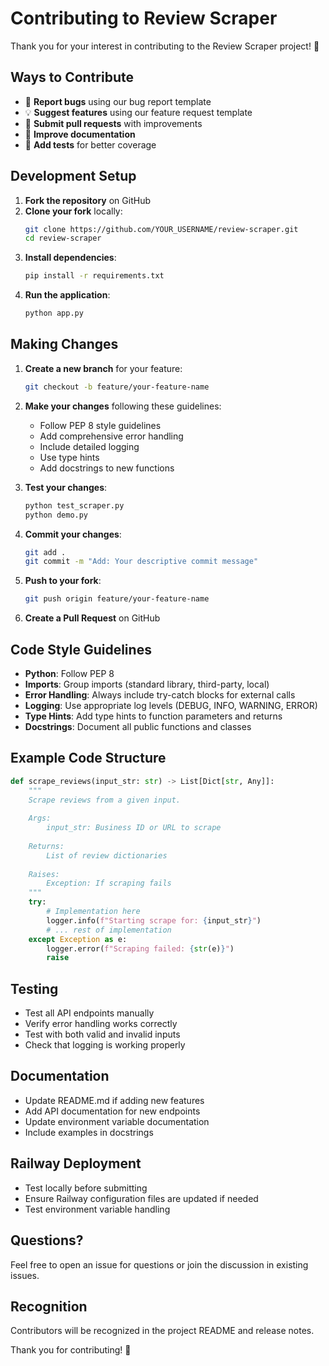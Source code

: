 # Contributing to Review Scraper

Thank you for your interest in contributing to the Review Scraper project! 🎉

## Ways to Contribute

- 🐛 **Report bugs** using our bug report template
- 💡 **Suggest features** using our feature request template  
- 🔧 **Submit pull requests** with improvements
- 📖 **Improve documentation**
- 🧪 **Add tests** for better coverage

## Development Setup

1. **Fork the repository** on GitHub
2. **Clone your fork** locally:
   ```bash
   git clone https://github.com/YOUR_USERNAME/review-scraper.git
   cd review-scraper
   ```
3. **Install dependencies**:
   ```bash
   pip install -r requirements.txt
   ```
4. **Run the application**:
   ```bash
   python app.py
   ```

## Making Changes

1. **Create a new branch** for your feature:
   ```bash
   git checkout -b feature/your-feature-name
   ```

2. **Make your changes** following these guidelines:
   - Follow PEP 8 style guidelines
   - Add comprehensive error handling
   - Include detailed logging
   - Use type hints
   - Add docstrings to new functions

3. **Test your changes**:
   ```bash
   python test_scraper.py
   python demo.py
   ```

4. **Commit your changes**:
   ```bash
   git add .
   git commit -m "Add: Your descriptive commit message"
   ```

5. **Push to your fork**:
   ```bash
   git push origin feature/your-feature-name
   ```

6. **Create a Pull Request** on GitHub

## Code Style Guidelines

- **Python**: Follow PEP 8
- **Imports**: Group imports (standard library, third-party, local)
- **Error Handling**: Always include try-catch blocks for external calls
- **Logging**: Use appropriate log levels (DEBUG, INFO, WARNING, ERROR)
- **Type Hints**: Add type hints to function parameters and returns
- **Docstrings**: Document all public functions and classes

## Example Code Structure

```python
def scrape_reviews(input_str: str) -> List[Dict[str, Any]]:
    """
    Scrape reviews from a given input.
    
    Args:
        input_str: Business ID or URL to scrape
        
    Returns:
        List of review dictionaries
        
    Raises:
        Exception: If scraping fails
    """
    try:
        # Implementation here
        logger.info(f"Starting scrape for: {input_str}")
        # ... rest of implementation
    except Exception as e:
        logger.error(f"Scraping failed: {str(e)}")
        raise
```

## Testing

- Test all API endpoints manually
- Verify error handling works correctly
- Test with both valid and invalid inputs
- Check that logging is working properly

## Documentation

- Update README.md if adding new features
- Add API documentation for new endpoints
- Update environment variable documentation
- Include examples in docstrings

## Railway Deployment

- Test locally before submitting
- Ensure Railway configuration files are updated if needed
- Test environment variable handling

## Questions?

Feel free to open an issue for questions or join the discussion in existing issues.

## Recognition

Contributors will be recognized in the project README and release notes.

Thank you for contributing! 🚀
